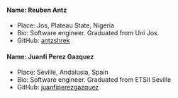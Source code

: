 #### Name: Reuben Antz
 - Place: Jos, Plateau State, Nigeria
 - Bio: Software engineer. Graduated from Uni Jos.
 - GitHub: [antzshrek](https://github.com/antzshrek)

#### Name: Juanfi Perez Gazquez
- Place: Seville, Andalusia, Spain
- Bio: Software engineer. Graduated from ETSII Seville
- GitHub: [juanfiperezgazquez](https://github.com/juanfiperezgazquez)

